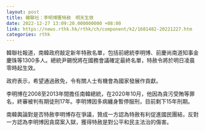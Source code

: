 ```yaml
---
layout: post
title: 韓聯社：李明博獲特赦　明天生效
date: 2022-12-27 13:09:20.000000000 +08:00
link: https://news.rthk.hk/rthk/ch/component/k2/1681482-20221227.htm
categories: rthk
---
```


韓聯社報道，南韓政府敲定新年特赦名單，包括前總統李明博、前慶尚南道知事金慶珠等1300多人。總統尹錫悅將在國務會議確定最終名單，特赦令將於明日凌晨零時起生效。

政府表示，希望通過赦免，令有關人士有機會為國家發展作貢獻。

李明博在2008至2013年間擔任南韓總統，在2020年10月，他因為貪污受賄等罪名，終審被判有期徒刑17年。李明博因多病纏身暫停服刑，目前剩下15年刑期。

南韓輿論對是否特赦李明博存在爭議，贊成一方認為特赦有利促進國民團結，反對一方認為李明博因貪腐案入獄，獲得特赦是對公平和民主法治的傷害。
